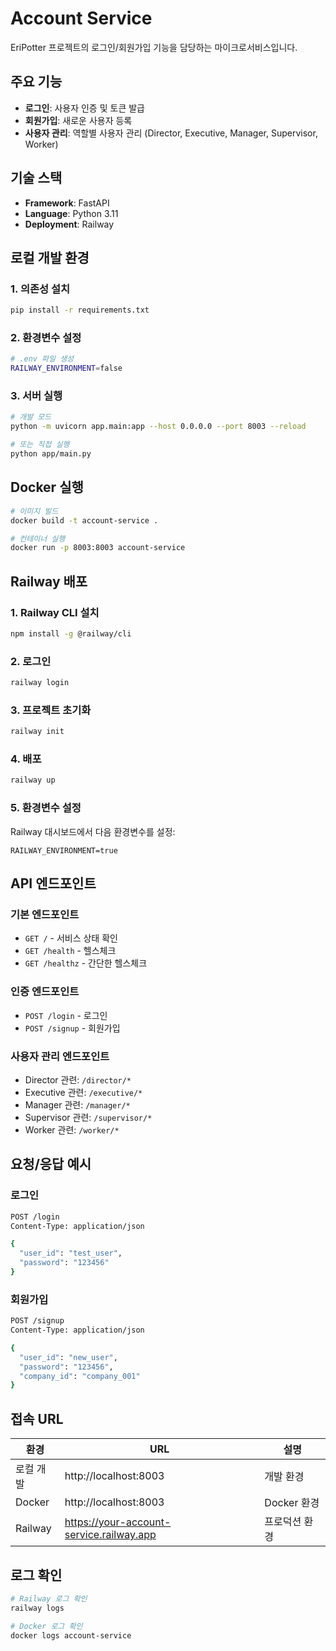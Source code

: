 # Account Service

EriPotter 프로젝트의 로그인/회원가입 기능을 담당하는 마이크로서비스입니다.

## 주요 기능

- **로그인**: 사용자 인증 및 토큰 발급
- **회원가입**: 새로운 사용자 등록
- **사용자 관리**: 역할별 사용자 관리 (Director, Executive, Manager, Supervisor, Worker)

## 기술 스택

- **Framework**: FastAPI
- **Language**: Python 3.11
- **Deployment**: Railway

## 로컬 개발 환경

### 1. 의존성 설치
```bash
pip install -r requirements.txt
```

### 2. 환경변수 설정
```bash
# .env 파일 생성
RAILWAY_ENVIRONMENT=false
```

### 3. 서버 실행
```bash
# 개발 모드
python -m uvicorn app.main:app --host 0.0.0.0 --port 8003 --reload

# 또는 직접 실행
python app/main.py
```

## Docker 실행

```bash
# 이미지 빌드
docker build -t account-service .

# 컨테이너 실행
docker run -p 8003:8003 account-service
```

## Railway 배포

### 1. Railway CLI 설치
```bash
npm install -g @railway/cli
```

### 2. 로그인
```bash
railway login
```

### 3. 프로젝트 초기화
```bash
railway init
```

### 4. 배포
```bash
railway up
```

### 5. 환경변수 설정
Railway 대시보드에서 다음 환경변수를 설정:
```
RAILWAY_ENVIRONMENT=true
```

## API 엔드포인트

### 기본 엔드포인트
- `GET /` - 서비스 상태 확인
- `GET /health` - 헬스체크
- `GET /healthz` - 간단한 헬스체크

### 인증 엔드포인트
- `POST /login` - 로그인
- `POST /signup` - 회원가입

### 사용자 관리 엔드포인트
- Director 관련: `/director/*`
- Executive 관련: `/executive/*`
- Manager 관련: `/manager/*`
- Supervisor 관련: `/supervisor/*`
- Worker 관련: `/worker/*`

## 요청/응답 예시

### 로그인
```bash
POST /login
Content-Type: application/json

{
  "user_id": "test_user",
  "password": "123456"
}
```

### 회원가입
```bash
POST /signup
Content-Type: application/json

{
  "user_id": "new_user",
  "password": "123456",
  "company_id": "company_001"
}
```

## 접속 URL

| 환경 | URL | 설명 |
|------|-----|------|
| 로컬 개발 | http://localhost:8003 | 개발 환경 |
| Docker | http://localhost:8003 | Docker 환경 |
| Railway | https://your-account-service.railway.app | 프로덕션 환경 |

## 로그 확인

```bash
# Railway 로그 확인
railway logs

# Docker 로그 확인
docker logs account-service
```
